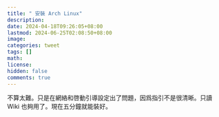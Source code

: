```yaml
---
title: " 安裝 Arch Linux"
description: 
date: 2024-04-18T09:26:05+08:00
lastmod: 2024-06-25T02:08:50+08:00
image: 
categories: tweet
tags: []
math: 
license: 
hidden: false
comments: true
---
```


不算太難。只是在網絡和啓動引導設定出了問題，因爲指引不是很清晰。只讀 Wiki 也夠用了。現在五分鐘就能裝好。


